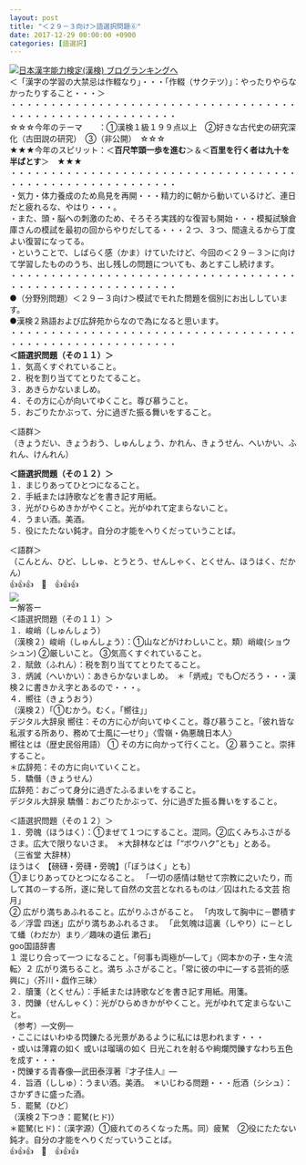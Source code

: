 ```yaml
---
layout: post
title: "＜２９－３向け＞語選択問題⑥"
date: 2017-12-29 00:00:00 +0900
categories: [語選択]
---
```


[![](/syuusyuu9701/assets/images/＜２９－３向け＞語選択問題⑥-br_c_3028_1.gif)](http://blog.with2.net/link.php?1659096:3028 "日本漢字能力検定(漢検) ブログランキングへ")[日本漢字能力検定(漢検) ブログランキングへ](http://blog.with2.net/link.php?1659096:3028)  
＜「漢字の学習の大禁忌は作輟なり」・・・「作輟（サクテツ）」：やったりやらなかったりすること・・・＞  
・・・・・・・・・・・・・・・・・・・・・・・・・・・・・・・・・・・・・・・・・・・・・・・・・・・・・・・・・  
☆☆☆今年のテーマ　　：①漢検１級１９９点以上　②好きな古代史の研究深化（古田説の研究）　③（非公開）　☆☆☆　　  
★★★今年のスピリット：＜**百尺竿頭一歩を進む**＞＆＜**百里を行く者は九十を半ばとす**＞　★★★  
・・・・・・・・・・・・・・・・・・・・・・・・・・・・・・・・・・・・・・・・・・・・・・・・・・・・・・・・・  
・気力・体力養成のため鳥見を再開・・・精力的に朝から動いているけど、連日だと疲れるな、やはり・・・。  
・また、頭・脳への刺激のため、そろそろ実践的な復習も開始・・・模擬試験倉庫さんの模試を最初の回からやりだしてる・・・２つ、３つ、間違えるから丁度よい復習になってる。  
・ということで、しばらく感（かま）けていたけど、今回の＜２９－３＞に向けて学習したもののうち、出し残しの問題についても、あとすこし続けます。  
・・・・・・・・・・・・・・・・・・・・・・・・・・・・・・・・・・・・・・・・・・・・・・・・・・・・・・・・・  
●（分野別問題）＜２９－３向け＞模試でモれた問題を個別にお出ししています。  
●漢検２熟語および広辞苑からなので為になると思います。  
・・・・・・・・・・・・・・・・・・・・・・・・・・・・・・・・・・・・・・・・・・・・・・・・・・・・・・・・・  
**＜語選択問題（その１１）＞**　  
１．気高くすぐれていること。  
２．税を割り当ててとりたてること。  
３．あきらかないましめ。  
４．その方に心が向いてゆくこと。尊び慕うこと。  
５．おごりたかぶって、分に過ぎた振る舞いをすること。  
  
＜語群＞  
（きょうだい、きょうおう、しゅんしょう、かれん、きょうせん、へいかい、ふれん、けんれん）  
  
**＜語選択問題（その１２）＞**　  
１．まじりあってひとつになること。  
２．手紙または詩歌などを書き記す用紙。  
３．光がひらめきかがやくこと。光がゆれて定まらないこと。  
４．うまい酒。美酒。  
５．役にたたない鈍才。自分の才能をへりくだっていうことば。  
  
＜語群＞  
（こんとん、ひど、ししゅ、とうとう、せんしゃく、とくせん、ほうはく、だかん）  
👍👍👍　🐔　👍👍👍  
![](/syuusyuu9701/assets/images/＜２９－３向け＞語選択問題⑥-7914d5f54aee962eacb2b0405b2dee5f.png)  
ー解答ー  
＜語選択問題（その１１）＞  
１．峻峭（しゅんしょう）  
（漢検２）峻峭（しゅんしょう）：①山などがけわしいこと。類）峭峻(ショウシュン) ②厳しいこと。 ③気高くすぐれていること。  
２．賦斂（ふれん）：税を割り当ててとりたてること。  
３．炳誡（へいかい）：あきらかないましめ。　＊「炳戒」でも〇だろう・・・漢検２に書きかえ字とあるので・・・。  
４．嚮往（きょうおう）  
（漢検２）「①むかう。むく。「嚮往」」  
デジタル大辞泉 嚮往：その方に心が向いてゆくこと。尊び慕うこと。「彼れ皆な私淑する所あり、務めて士風に―せり」〈雪嶺・偽悪醜日本人〉  
嚮往とは（歴史民俗用語） ① その方に向かって行くこと。 ② 慕うこと。崇拝 すること。  
＊広辞苑：その方に向いていくこと。  
５．驕僭（きょうせん）  
広辞苑：おごって身分に過ぎたふるまいをすること。  
デジタル大辞泉 驕僭：おごりたかぶって、分に過ぎた振る舞いをすること。  
  
＜語選択問題（その１２）＞  
１．旁魄（ほうはく）：①まぜて１つにすること。混同。②広くみちふさがるさま。広大で限りないさま。　＊大辞林などは「“ボウハク”とも」とある。  
（三省堂 大辞林）   
ほうはく 【磅礴・旁礴・旁魄】〔「ぼうはく」とも〕  
①まじりあってひとつになること。 「一切の感情は馳せて宗教に之いたり，而して其の－する所，遂に発して自然の文芸となれるものは／囚はれたる文芸 抱月」   
② 広がり満ちあふれること。広がりふさがること。 「内攻して胸中に－鬱積する／浮雲 四迷」広がり満ちあふれるさま。 「此気魄は這裏（しやり）に－として蟠（わだか）まり／趣味の遺伝 漱石」  
goo国語辞書  
１ 混じり合って一つ になること。「何事も両極が―して」〈岡本かの子・生々流転〉２ 広がり満ちること。満ち ふさがること。「常に彼の中に―する芸術的感興に」〈芥川・戯作三昧〉  
２．牘箋（とくせん）：手紙または詩歌などを書き記す用紙。用箋。  
３．閃鑠（せんしゃく）：光がひらめきかがやくこと。光がゆれて定まらないこと。  
（参考）―文例―  
・ここにはいわゆる閃鑠たる光景があるように私には思われます・・・  
・或いは薄霧の如く 或いは瑠璃の如く 日光これを射るや絢爛閃鑠すなわち五色を成す・・・  
・閃鑠する青春像―武田泰淳著『才子佳人』―  
４．旨酒（ししゅ）：うまい酒。美酒。　＊いじわる問題・・・卮酒（シシュ）：さかずきに盛った酒。  
５．罷駑（ひど）　  
（漢検２下つき：罷駑(ヒド)）  
＊罷駑(ヒド)：（漢字源）①疲れてのろくなった馬。同）疲駑　②役にたたない鈍才。自分の才能をへりくだっていうことば。  
👍👍👍　🐔　👍👍👍